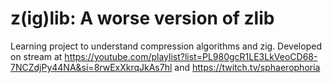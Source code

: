 # z(ig)lib: A worse version of zlib

Learning project to understand compression algorithms and zig. Developed on stream at https://youtube.com/playlist?list=PL980gcR1LE3LkVeoCD68-7NCZdjPy44NA&si=8rwExXkrqJkAs7hl and https://twitch.tv/sphaerophoria
